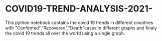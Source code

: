 # COVID19-TREND-ANALYSIS-2021-
This python notebook contains the covid 19 trends in different countries with "Confirmed","Recovered","Death"cases in different graphs and finaly the covid 19 trends all over the world using a single graph.
